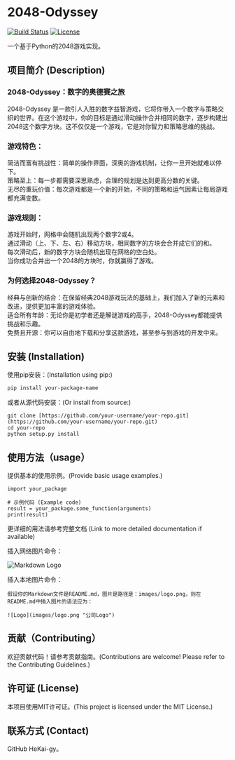 # 2048-Odyssey

[![Build Status](https://img.shields.io/badge/build-In%20Progress-red)](可选，构建状态)
[![License](https://img.shields.io/badge/license-MIT-blue)](许可证)


一个基于Python的2048游戏实现。

## 项目简介 (Description)

### 2048-Odyssey：数字的奥德赛之旅  

2048-Odyssey 是一款引人入胜的数字益智游戏，它将你带入一个数字与策略交织的世界。在这个游戏中，你的目标是通过滑动操作合并相同的数字，逐步构建出2048这个数字方块。这不仅仅是一个游戏，它是对你智力和策略思维的挑战。  

### 游戏特色：  
简洁而富有挑战性：简单的操作界面，深奥的游戏机制，让你一旦开始就难以停下。  
策略至上：每一步都需要深思熟虑，合理的规划是达到更高分数的关键。  
无尽的重玩价值：每次游戏都是一个新的开始，不同的策略和运气因素让每局游戏都充满变数。  

### 游戏规则：  
游戏开始时，网格中会随机出现两个数字2或4。  
通过滑动（上、下、左、右）移动方块，相同数字的方块会合并成它们的和。  
每次滑动后，新的数字方块会随机出现在网格的空白处。  
当你成功合并出一个2048的方块时，你就赢得了游戏。  

### 为何选择2048-Odyssey？  
经典与创新的结合：在保留经典2048游戏玩法的基础上，我们加入了新的元素和改进，提供更加丰富的游戏体验。  
适合所有年龄：无论你是初学者还是解谜游戏的高手，2048-Odyssey都能提供挑战和乐趣。  
免费且开源：你可以自由地下载和分享这款游戏，甚至参与到游戏的开发中来。

## 安装 (Installation)

使用pip安装：(Installation using pip:)

```bash
pip install your-package-name
```
或者从源代码安装：(Or install from source:)
```
git clone [https://github.com/your-username/your-repo.git](https://github.com/your-username/your-repo.git)
cd your-repo
python setup.py install
```
## 使用方法（usage）
提供基本的使用示例。(Provide basic usage examples.)
```
import your_package

# 示例代码 (Example code)
result = your_package.some_function(arguments)
print(result)
```
更详细的用法请参考完整文档 (Link to more detailed documentation if available)

    
插入网络图片命令：

![Markdown Logo](https://markdown-here.com/img/icon256.png "Markdown Logo")

插入本地图片命令：

    假设你的Markdown文件是README.md，图片是路径是：images/logo.png，则在README.md中插入图片的语法应为：

    ![Logo](images/logo.png "公司Logo")


## 贡献（Contributing）
欢迎贡献代码！请参考贡献指南。(Contributions are welcome! Please refer to the Contributing Guidelines.)

## 许可证 (License)
本项目使用MIT许可证。(This project is licensed under the MIT License.)

## 联系方式 (Contact)
GitHub HeKai-gy。
